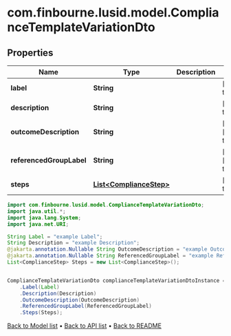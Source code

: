 # com.finbourne.lusid.model.ComplianceTemplateVariationDto

## Properties

Name | Type | Description | Notes
------------ | ------------- | ------------- | -------------
**label** | **String** |  | [default to String]
**description** | **String** |  | [default to String]
**outcomeDescription** | **String** |  | [optional] [default to String]
**referencedGroupLabel** | **String** |  | [optional] [default to String]
**steps** | [**List&lt;ComplianceStep&gt;**](ComplianceStep.md) |  | [default to List<ComplianceStep>]

```java
import com.finbourne.lusid.model.ComplianceTemplateVariationDto;
import java.util.*;
import java.lang.System;
import java.net.URI;

String Label = "example Label";
String Description = "example Description";
@jakarta.annotation.Nullable String OutcomeDescription = "example OutcomeDescription";
@jakarta.annotation.Nullable String ReferencedGroupLabel = "example ReferencedGroupLabel";
List<ComplianceStep> Steps = new List<ComplianceStep>();


ComplianceTemplateVariationDto complianceTemplateVariationDtoInstance = new ComplianceTemplateVariationDto()
    .Label(Label)
    .Description(Description)
    .OutcomeDescription(OutcomeDescription)
    .ReferencedGroupLabel(ReferencedGroupLabel)
    .Steps(Steps);
```


[Back to Model list](../README.md#documentation-for-models) &#8226; [Back to API list](../README.md#documentation-for-api-endpoints) &#8226; [Back to README](../README.md)
